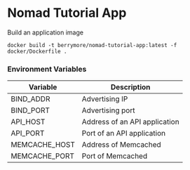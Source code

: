 # Nomad Tutorial App

Build an application image

```shell
docker build -t berrymore/nomad-tutorial-app:latest -f docker/Dockerfile .
```

### Environment Variables

| Variable      | Description                   |
|---------------|-------------------------------|
| BIND_ADDR     | Advertising IP                |
| BIND_PORT     | Advertising port              |
| API_HOST      | Address of an API application |
| API_PORT      | Port of an API application    |
| MEMCACHE_HOST | Address of Memcached          |
| MEMCACHE_PORT | Port of Memcached             |
